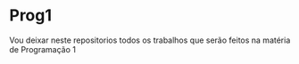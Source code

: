 # Prog1
Vou deixar neste repositorios todos os trabalhos que serão feitos na matéria de Programação 1
